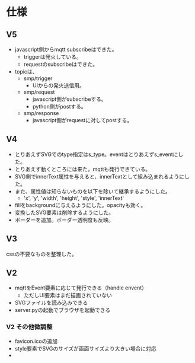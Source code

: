 # 仕様


## V5

- javascript側からmqtt subscribeはできた。
  - triggerは発火している。
  - requestのsubscribeはできた。
- topicは、
  - smp/trigger
    - UIからの発火送信用。
  - smp/request
    - javascript側がsubscribeする。
    - python側がpostする。
  - smp/response
    - javascript側がrequestに対してpostする。


## V4

- とりあえずSVGでのtype指定はs_type。eventはとりあえずs_eventにした。
- とりあえず動くところには来た。mqttも発行できている。
- SVG側でinnerText属性を与えると、innerTextとして組み込まれるようにした。
- また、属性値は知らないものを以下を除いて継承するようにした。
  - 'x', 'y', 'width', 'height', 'style', 'innerText'
- fillをbackgroundに与えるようにした。opacityも効く。
- 変換したSVG要素は削除するようにした。
- ボーダーを追加。ボーダー透明度も反映。



## V3
cssの不要なものを整理した。


## V2

- mqttをEvent要素に応じて発行できる（handle envent）
  - ただしUI要素はまだ描画されていない
- SVGファイルを読み込みできる
- server.pyの起動でブラウザを起動できる

### V2 その他微調整

- favicon.icoの追加
- style要素でSVGのサイズが画面サイズより大きい場合に対応
- 